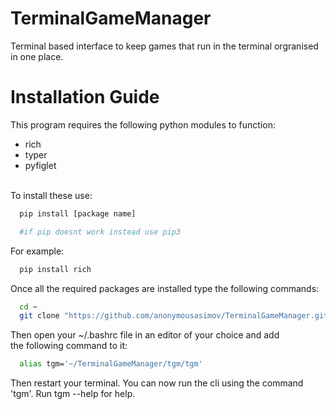 # TerminalGameManager
Terminal based interface to keep games that run in the terminal orgranised in one place.

# Installation Guide
This program requires the following python modules to function:<br>
- rich
- typer
- pyfiglet
<br>
To install these use:

```bash
  pip install [package name]

  #if pip doesnt work instead use pip3
```

For example:

```bash
  pip install rich
```
Once all the required packages are installed type the following commands:

```bash
  cd ~
  git clone "https://github.com/anonymousasimov/TerminalGameManager.git"
```
Then open your ~/.bashrc file in an editor of your choice and add<br>
the following command to it:

```bash
  alias tgm='~/TerminalGameManager/tgm/tgm'
```

Then restart your terminal. You can now run the cli using the command 'tgm'.
Run tgm --help for help.
